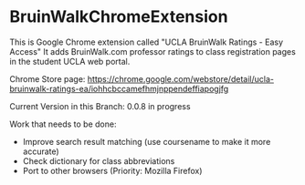 # BruinWalkChromeExtension

This is Google Chrome extension called "UCLA BruinWalk Ratings - Easy Access"
It adds BruinWalk.com professor ratings to class registration pages in the student UCLA web portal.

Chrome Store page: https://chrome.google.com/webstore/detail/ucla-bruinwalk-ratings-ea/iohhcbccamefhmjnppendeffiapogjfg

Current Version in this Branch: 0.0.8 in progress

Work that needs to be done:
- Improve search result matching (use coursename to make it more accurate)
- Check dictionary for class abbreviations
- Port to other browsers (Priority: Mozilla Firefox)

